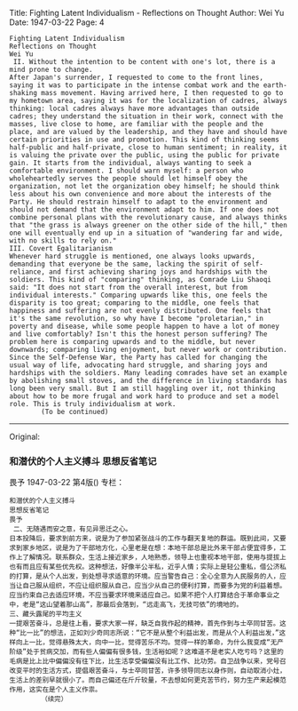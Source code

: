 Title: Fighting Latent Individualism - Reflections on Thought
Author: Wei Yu
Date: 1947-03-22
Page: 4

    Fighting Latent Individualism
    Reflections on Thought
    Wei Yu
     II. Without the intention to be content with one's lot, there is a mind prone to change.
    After Japan's surrender, I requested to come to the front lines, saying it was to participate in the intense combat work and the earth-shaking mass movement. Having arrived here, I then requested to go to my hometown area, saying it was for the localization of cadres, always thinking: local cadres always have more advantages than outside cadres; they understand the situation in their work, connect with the masses, live close to home, are familiar with the people and the place, and are valued by the leadership, and they have and should have certain priorities in use and promotion. This kind of thinking seems half-public and half-private, close to human sentiment; in reality, it is valuing the private over the public, using the public for private gain. It starts from the individual, always wanting to seek a comfortable environment. I should warn myself: a person who wholeheartedly serves the people should let himself obey the organization, not let the organization obey himself; he should think less about his own convenience and more about the interests of the Party. He should restrain himself to adapt to the environment and should not demand that the environment adapt to him. If one does not combine personal plans with the revolutionary cause, and always thinks that "the grass is always greener on the other side of the hill," then one will eventually end up in a situation of "wandering far and wide, with no skills to rely on."
    III. Covert Egalitarianism
    Whenever hard struggle is mentioned, one always looks upwards, demanding that everyone be the same, lacking the spirit of self-reliance, and first achieving sharing joys and hardships with the soldiers. This kind of "comparing" thinking, as Comrade Liu Shaoqi said: "It does not start from the overall interest, but from individual interests." Comparing upwards like this, one feels the disparity is too great; comparing to the middle, one feels that happiness and suffering are not evenly distributed. One feels that it's the same revolution, so why have I become "proletarian," in poverty and disease, while some people happen to have a lot of money and live comfortably? Isn't this the honest person suffering? The problem here is comparing upwards and to the middle, but never downwards; comparing living enjoyment, but never work or contribution. Since the Self-Defense War, the Party has called for changing the usual way of life, advocating hard struggle, and sharing joys and hardships with the soldiers. Many leading comrades have set an example by abolishing small stoves, and the difference in living standards has long been very small. But I am still haggling over it, not thinking about how to be more frugal and work hard to produce and set a model role. This is truly individualism at work.
            (To be continued)



<hr /> 

Original: 


### 和潜伏的个人主义搏斗  思想反省笔记
畏予
1947-03-22
第4版()
专栏：

    和潜伏的个人主义搏斗
    思想反省笔记
    畏予
     二、无随遇而安之意，有见异思迁之心。
    日本投降后，要求到前方来，说是为了参加紧张战斗的工作与翻天复地的群运。既到此间，又要求到家乡地区，说是为了干部地方化，心里老是在想：本地干部总是比外来干部占便宜得多，工作上了解情况。联系群众，生活上接近家乡，人地熟悉，领导上也重视本地干部，使用与提拔上也有而且应有某些优先权。这种想法，好像半公半私，近乎人情；实际上是轻公重私，借公济私的打算，是从个人出发，到处想寻求适意的环境。应当警告自己：全心全意为人民服务的人，应当让自己服从组织，不应让组织服从自己，应当少从自己的便利打算，而要多为党的利益着想。应当约束自己去适应环境，不应当要求环境来适应自己。如果不把个人打算结合于革命事业之中，老是“这山望着那山高”，那最后会落到，“远走高飞，无技可依”的境地的。
    三、藏头露尾的平均主义
    一提艰苦奋斗，总是往上看，要求大家一样，缺乏自我作起的精神，首先作到与士卒同甘苦。这种“比一比”的想法，正如刘少奇同志所说：“它不是从整个利益出发，而是从个人利益出发，”这样向上一比，觉得悬殊太大，向中一比，觉得苦乐不均。觉得一样的革命，为什么我变成“无产阶级”处于贫病交加，而有些人偏偏有很多钱，生活裕如呢？这难道不是老实人吃亏吗？这里的毛病是比上比中偏偏没有往下比，比生活享受偏偏没有比工作、比功劳。自卫战争以来，党号召改变平时的生活方式，提倡艰苦奋斗，与士卒同甘苦，许多领导同志以身作则，自动取消小灶，生活上的差别早就很小了。而自己偏还在斤斤较量，不去想如何更克苦节约，努力生产来起模范作用，这实在是个人主义作祟。
            （续完）
